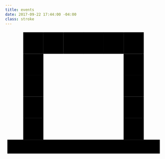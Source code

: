 ```yaml
---
title: events
date: 2017-09-22 17:44:00 -04:00
class: stroke
---
```


<svg xmlns="http://www.w3.org/2000/svg" viewBox="0 0 80 64">
	<rect x="1.1" y="55.9"  width="77.9" height="7.1"/>
		<rect x="9.2" y="12"  width="10.3" height="11"/>
		<rect x="9.2" y="22.9" width="10.3" height="11"/>
		<rect x="9.2" y="1" width="10.3" height="11"/>
		<rect x="19.5" y="1" width="10.3" height="11"/>
		<rect x="29.8" y="1"  width="10.3" height="11"/>
		<rect x="40" y="1"  width="10.3" height="11"/>
		<rect x="9.2" y="33.9" width="10.3" height="11"/>
		<rect x="9.2" y="44.9" width="10.3" height="11"/>
		<rect x="60.5" y="12" width="10.3" height="11"/>
		<rect x="60.5" y="22.9" width="10.3" height="11"/>
		<rect x="60.5" y="1" width="10.3" height="11"/>
		<rect x="60.5" y="33.9" width="10.3" height="11"/>
		<rect x="60.5" y="44.9"  width="10.3" height="11"/>
		<line class="st0" x1="19.5" y1="55.9" x2="9.2" y2="44.9"/>
		<line class="st0" x1="19.5" y1="33.9" x2="9.2" y2="44.9"/>
		<line class="st0" x1="9.2" y1="22.9" x2="19.5" y2="33.9"/>
		<line class="st0" x1="19.5" y1="12" x2="9.2" y2="22.9"/>
		<line class="st0" x1="9.2" y1="1" x2="19.5" y2="12"/>
		<line class="st0" x1="9.2" y1="12" x2="19.5" y2="1"/>
		<line class="st0" x1="19.5" y1="12" x2="29.8" y2="1"/>
		<line class="st0" x1="40" y1="12" x2="29.8" y2="1"/>
		<rect x="50.2" y="1" width="10.3" height="11"/>
		<line class="st0" x1="60.5" y1="12" x2="50.2" y2="1"/>
		<line class="st0" x1="50.2" y1="1" x2="40" y2="12"/>
		<line class="st0" x1="60.5" y1="12" x2="70.8" y2="22.9"/>
		<line class="st0" x1="60.5" y1="33.9" x2="70.8" y2="22.9"/>
		<line class="st0" x1="70.8" y1="44.9" x2="60.5" y2="33.9"/>
		<line class="st0" x1="60.5" y1="55.9" x2="70.8" y2="44.9"/>
		<line class="st0" x1="60.5" y1="12" x2="70.8" y2="1"/>
		<line class="st0" x1="60.5" y1="1" x2="70.8" y2="12"/>
	<line  x1="1" y1="59.4" x2="79" y2="59.4"/>
</svg>
